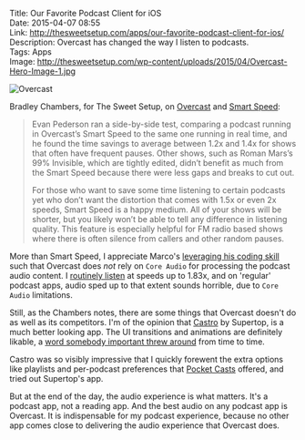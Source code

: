 Title: Our Favorite Podcast Client for iOS  
Date: 2015-04-07 08:55  
Link: http://thesweetsetup.com/apps/our-favorite-podcast-client-for-ios/  
Description: Overcast has changed the way I listen to podcasts.  
Tags: Apps  
Image: http://thesweetsetup.com/wp-content/uploads/2015/04/Overcast-Hero-Image-1.jpg  

![Overcast][1]

Bradley Chambers, for The Sweet Setup, on [Overcast][2] and [Smart Speed][3]:

> Evan Pederson ran a side-by-side test, comparing a podcast running in Overcast’s Smart Speed to the same one running in real time, and he found the time savings to average between 1.2x and 1.4x for shows that often have frequent pauses. Other shows, such as Roman Mars’s 99% Invisible, which are tightly edited, didn’t benefit as much from the Smart Speed because there were less gaps and breaks to cut out.
>
> For those who want to save some time listening to certain podcasts yet who don’t want the distortion that comes with 1.5x or even 2x speeds, Smart Speed is a happy medium. All of your shows will be shorter, but you likely won’t be able to tell any difference in listening quality. This feature is especially helpful for FM radio based shows where there is often silence from callers and other random pauses.

More than Smart Speed, I appreciate Marco's [leveraging his coding skill][4] such that Overcast does *not* rely on `Core Audio` for processing the podcast audio content. I [routinely listen][5] at speeds up to 1.83x, and on 'regular' podcast apps, audio sped up to that extent sounds horrible, due to `Core Audio` limitations.

Still, as the Chambers notes, there are some things that Overcast doesn't do as well as its competitors. I'm of the opinion that [Castro][6] by Supertop, is a much better looking app. The UI transitions and animations are definitely likable, a [word somebody important threw around][7] from time to time. 

Castro was so visibly impressive that I quickly forewent the extra options like playlists and per-podcast preferences that [Pocket Casts][8] offered, and tried out Supertop's app.

But at the end of the day, the audio experience is what matters. It's a podcast app, not a reading app. And the best audio on any podcast app is Overcast. It is indispensable for my podcast experience, because no other app comes close to delivering the audio experience that Overcast does.

[1]: http://thesweetsetup.com/wp-content/uploads/2015/04/Overcast-Hero-Image-1.jpg "Overcast"
[2]: https://itunes.apple.com/us/app/overcast-podcast-player/id888422857?at=1l3vx9s "Overcast on the App Store"
[3]: http://www.marco.org/2014/07/16/overcast "Marco Arment's post on launching Overcast"
[4]: http://www.imore.com/debug-43-exclusive-marco-arment-breaks-his-silence-overcast "Debug, episode 43, with Marco Arment discussing Overcast's launch"
[5]: /2015/2/18/youre-listening-wrong-no-youre-not "My post on how to listen to podcasts"
[6]: https://itunes.apple.com/us/app/castro-high-fidelity-podcasts/id723142770?at=1l3vx9s "Castro on the App Store"
[7]: http://www.zdnet.com/article/lickable-buttons/#! "'Lickable buttons'"
[8]: https://itunes.apple.com/us/app/pocket-casts/id414834813?at=1l3vx9s "Pocket Casts on the App Store"